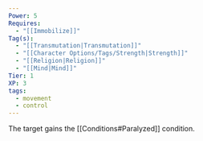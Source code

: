 ```yaml
---
Power: 5
Requires:
  - "[[Immobilize]]"
Tag(s):
  - "[[Transmutation|Transmutation]]"
  - "[[Character Options/Tags/Strength|Strength]]"
  - "[[Religion|Religion]]"
  - "[[Mind|Mind]]"
Tier: 1
XP: 3
tags:
  - movement
  - control
---
```


The target gains the [[Conditions#Paralyzed]] condition.